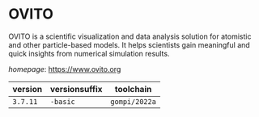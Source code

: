 # OVITO

OVITO is a scientific visualization and data analysis solution for atomistic and other particle-based models. It helps scientists gain meaningful and quick insights from numerical simulation results.

*homepage*: <https://www.ovito.org>

version | versionsuffix | toolchain
--------|---------------|----------
``3.7.11`` | ``-basic`` | ``gompi/2022a``
